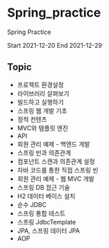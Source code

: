 # Spring_practice
Spring Practice 

Start 2021-12-20
End 2021-12-29

## Topic
- 프로젝트 환경설정
- 라이브러리 살펴보기
- 빌드하고 실행하기
- 스프링 웹 개발 기초
 - 정적 컨텐츠
 - MVC와 템플릿 엔진
 - API
- 회원 관리 예제 - 백엔드 개발
- 스프링 빈과 의존관계
 - 컴포넌트 스캔과 의존관계 설정
 - 자바 코드를 통한 직접 스프링 빈 
- 회원 관리 예제 - 웹 MVC 개발
- 스프링 DB 접근 기술
 - H2 데이터 베이스 설치
 - 순수 JDBC
 - 스프링 통합 테스트
 - 스프링 JdbcTemplate
 - JPA, 스프링 데이터 JPA
- AOP
